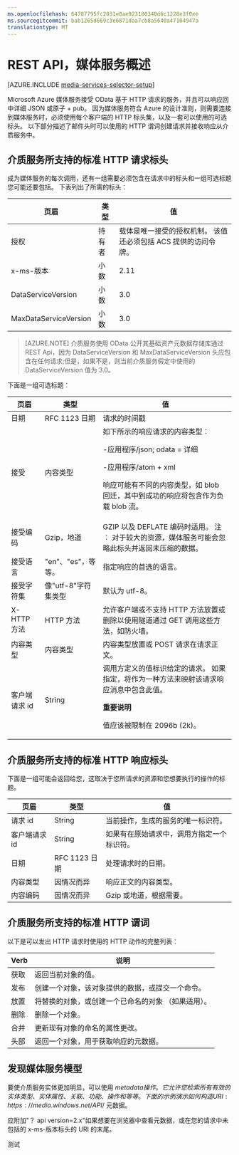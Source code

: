 ```yaml
---
ms.openlocfilehash: 64707795fc2031e0ae923180340d6c1228e3f0ee
ms.sourcegitcommit: bab1265d669c3e6871daa7cb8a5640a47104947a
translationtype: MT
---
```

<properties 
    pageTitle="媒体服务 REST API，概述 |Microsoft Azure" 
    description="REST API，媒体服务概述" 
    services="media-services" 
    documentationCenter="" 
    authors="Juliako" 
    manager="dwrede" 
    editor=""/>

<tags 
    ms.service="media-services" 
    ms.workload="media" 
    ms.tgt_pltfrm="na" 
    ms.devlang="dotnet" 
    ms.topic="article" 
    ms.date="08/11/2015" 
    ms.author="juliako"/>


# REST API，媒体服务概述 

[AZURE.INCLUDE [media-services-selector-setup](../../includes/media-services-selector-setup.md)]

Microsoft Azure 媒体服务接受 OData 基于 HTTP 请求的服务，并且可以响应回中详细 JSON 或原子 + pub。 因为媒体服务符合 Azure 的设计准则，则需要连接到媒体服务时，必须使用每个客户端的 HTTP 标头集，以及一套可以使用的可选标头。 以下部分描述了邮件头时可以使用的 HTTP 谓词创建请求并接收响应从介质服务中。


## 介质服务所支持的标准 HTTP 请求标头

成为媒体服务的每次调用，还有一组需要必须包含在请求中的标头和一组可选标题您可能还要包括。 下表列出了所需的标头︰


页眉|类型|值
---|---|---
授权|持有者|载体是唯一接受的授权机制。 该值还必须包括 ACS 提供的访问令牌。
x-ms-版本|小数|2.11
DataServiceVersion|小数|3.0
MaxDataServiceVersion|小数|3.0



>[AZURE.NOTE] 介质服务使用 OData 公开其基础资产元数据存储库通过 REST Api，因为 DataServiceVersion 和 MaxDataServiceVersion 头应包含在任何请求;但是，如果不是，则当前介质服务假定中使用的 DataServiceVersion 值为 3.0。

下面是一组可选标题︰

页眉|类型|值
---|---|---
日期|RFC 1123 日期|请求的时间戳
接受|内容类型|如下所示的响应请求的内容类型︰<p> -应用程序/json; odata = 详细<p> -应用程序/atom + xml<p> 响应可能有不同的内容类型，如 blob 回迁，其中到成功的响应将包含作为负载 blob 流。
接受编码|Gzip，地道|GZIP 以及 DEFLATE 编码时适用。 注︰ 对于较大的资源，媒体服务可能会忽略此标头并返回未压缩的数据。
接受语言|"en"、"es"，等等。|指定响应的首选的语言。
接受字符集|像"utf-8"字符集类型|默认为 utf-8。
X-HTTP 方法|HTTP 方法|允许客户端或不支持 HTTP 方法放置或删除以使用隧道通过 GET 调用这些方法，如防火墙。
内容类型|内容类型|内容类型放置或 POST 请求在请求正文。
客户端请求 id|String|调用方定义的值标识给定的请求。 如果指定，将作为一种方法来映射该请求响应消息中包含此值。 <p><p>**重要说明**<p>值应该被限制在 2096b (2k)。

## 介质服务所支持的标准 HTTP 响应标头

下面是一组可能会返回给您，这取决于您所请求的资源和您想要执行的操作的标题。


页眉|类型|值
---|---|---
请求 id|String|当前操作，生成的服务的唯一标识符。
客户端请求 id|String|如果有在原始请求中，调用方指定一个标识符。
日期|RFC 1123 日期|处理请求时的日期。
内容类型|因情况而异|响应正文的内容类型。
内容编码|因情况而异|Gzip 或地道，根据需要。


## 介质服务所支持的标准 HTTP 谓词

以下是可以发出 HTTP 请求时使用的 HTTP 动作的完整列表︰


Verb|说明
---|---
获取|返回当前对象的值。
发布|创建一个对象，该对象提供的数据，或提交一个命令。
放置|将替换的对象，或创建一个已命名的对象 （如果适用）。
删除|删除一个对象。
合并|更新现有对象的命名的属性更改。
头部|返回一个对象，用于获取响应的元数据。


## 发现媒体服务模型

要使介质服务实体更加明显，可以使用 $metadata 操作。 它允许您检索所有有效的实体类型、 实体属性、 关联、 功能、 操作和等等。 下面的示例演示如何构造 URI: https://media.windows.net/API/$ 元数据。

应附加"？ api version=2.x"如果想要在浏览器中查看元数据，或在您的请求中未包括的 x-ms-版本标头的 URI 的末尾。


<!-- Anchors. -->


<!-- URLs. -->
  
  [管理门户]: http://manage.windowsazure.com/



 

测试
